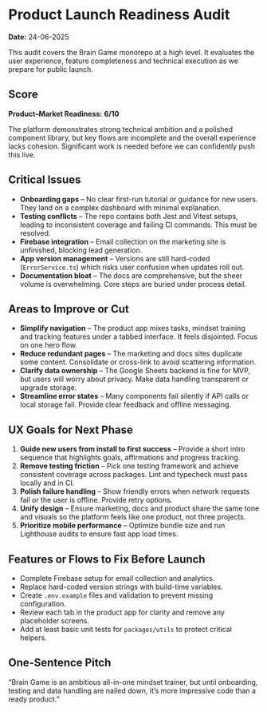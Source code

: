 # Product Launch Readiness Audit

**Date:** 24-06-2025

This audit covers the Brain Game monorepo at a high level. It evaluates the user experience, feature completeness and technical execution as we prepare for public launch.

## Score

**Product–Market Readiness:** **6/10**

The platform demonstrates strong technical ambition and a polished component library, but key flows are incomplete and the overall experience lacks cohesion. Significant work is needed before we can confidently push this live.

## Critical Issues

- **Onboarding gaps** – No clear first-run tutorial or guidance for new users. They land on a complex dashboard with minimal explanation.
- **Testing conflicts** – The repo contains both Jest and Vitest setups, leading to inconsistent coverage and failing CI commands. This must be resolved.
- **Firebase integration** – Email collection on the marketing site is unfinished, blocking lead generation.
- **App version management** – Versions are still hard-coded (`ErrorService.ts`) which risks user confusion when updates roll out.
- **Documentation bloat** – The docs are comprehensive, but the sheer volume is overwhelming. Core steps are buried under process detail.

## Areas to Improve or Cut

- **Simplify navigation** – The product app mixes tasks, mindset training and tracking features under a tabbed interface. It feels disjointed. Focus on one hero flow.
- **Reduce redundant pages** – The marketing and docs sites duplicate some content. Consolidate or cross-link to avoid scattering information.
- **Clarify data ownership** – The Google Sheets backend is fine for MVP, but users will worry about privacy. Make data handling transparent or upgrade storage.
- **Streamline error states** – Many components fail silently if API calls or local storage fail. Provide clear feedback and offline messaging.

## UX Goals for Next Phase

1. **Guide new users from install to first success** – Provide a short intro sequence that highlights goals, affirmations and progress tracking.
2. **Remove testing friction** – Pick one testing framework and achieve consistent coverage across packages. Lint and typecheck must pass locally and in CI.
3. **Polish failure handling** – Show friendly errors when network requests fail or the user is offline. Provide retry options.
4. **Unify design** – Ensure marketing, docs and product share the same tone and visuals so the platform feels like one product, not three projects.
5. **Prioritize mobile performance** – Optimize bundle size and run Lighthouse audits to ensure fast app load times.

## Features or Flows to Fix Before Launch

- Complete Firebase setup for email collection and analytics.
- Replace hard-coded version strings with build-time variables.
- Create `.env.example` files and validation to prevent missing configuration.
- Review each tab in the product app for clarity and remove any placeholder screens.
- Add at least basic unit tests for `packages/utils` to protect critical helpers.

## One-Sentence Pitch

“Brain Game is an ambitious all-in-one mindset trainer, but until onboarding, testing and data handling are nailed down, it’s more impressive code than a ready product.”

